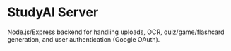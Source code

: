 # StudyAI Server

Node.js/Express backend for handling uploads, OCR, quiz/game/flashcard generation, and user authentication (Google OAuth).